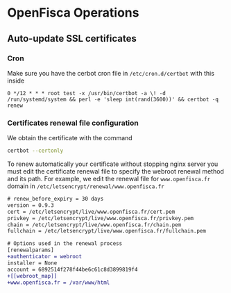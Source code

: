 # OpenFisca Operations

## Auto-update SSL certificates

### Cron

Make sure you have the cerbot cron file in `/etc/cron.d/certbot` with this inside

```
0 */12 * * * root test -x /usr/bin/certbot -a \! -d /run/systemd/system && perl -e 'sleep int(rand(3600))' && certbot -q renew
```

### Certificates renewal file configuration

We obtain the certificate with the command 

```bash
certbot --certonly
```

To renew automatically your certificate without stopping nginx server you must edit the certificate renewal file to specify the webroot renewal method and its path.
For example, we edit the renewal file for `www.openfisca.fr` domain in `/etc/letsencrypt/renewal/www.openfisca.fr`

```diff
# renew_before_expiry = 30 days
version = 0.9.3
cert = /etc/letsencrypt/live/www.openfisca.fr/cert.pem
privkey = /etc/letsencrypt/live/www.openfisca.fr/privkey.pem
chain = /etc/letsencrypt/live/www.openfisca.fr/chain.pem
fullchain = /etc/letsencrypt/live/www.openfisca.fr/fullchain.pem

# Options used in the renewal process
[renewalparams]
+authenticator = webroot
installer = None
account = 6892514f278f44be6c61c8d3899819f4
+[[webroot_map]]
+www.openfisca.fr = /var/www/html
```
